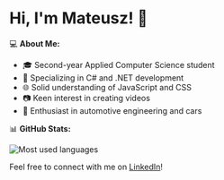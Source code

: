 # Hi, I'm Mateusz! 👋

💻 **About Me:**
- 🎓 Second-year Applied Computer Science student
- 🚀 Specializing in C# and .NET development
- 🌐 Solid understanding of JavaScript and CSS
- 📷 Keen interest in creating videos
- 🚗 Enthusiast in automotive engineering and cars


📊 **GitHub Stats:**

![Most used languages](https://github-readme-stats.vercel.app/api/top-langs/?username=matek10000&theme=tokyonight&show_icons=true&hide_border=false&layout=compact)

Feel free to connect with me on [LinkedIn](https://www.linkedin.com/in/mateusz-dybas/)!
